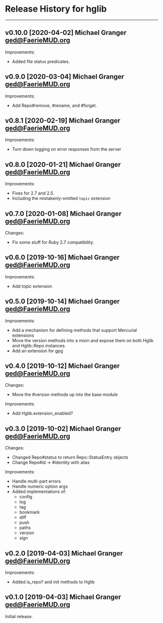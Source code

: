 # Release History for hglib

---

## v0.10.0 [2020-04-02] Michael Granger <ged@FaerieMUD.org>

Improvements:

- Added file status predicates.


## v0.9.0 [2020-03-04] Michael Granger <ged@FaerieMUD.org>

Improvements:

- Add Repo#remove, #rename, and #forget.


## v0.8.1 [2020-02-19] Michael Granger <ged@FaerieMUD.org>

Improvements:

- Turn down logging on error responses from the server


## v0.8.0 [2020-01-21] Michael Granger <ged@FaerieMUD.org>

Improvements:

- Fixes for 2.7 and 2.5.
- Including the mistakenly-omitted `topic` extension


## v0.7.0 [2020-01-08] Michael Granger <ged@FaerieMUD.org>

Changes:

- Fix some stuff for Ruby 2.7 compatibility.


## v0.6.0 [2019-10-16] Michael Granger <ged@FaerieMUD.org>

Improvements:

- Add topic extension


## v0.5.0 [2019-10-14] Michael Granger <ged@FaerieMUD.org>

Improvements:

- Add a mechanism for defining methods that support Mercurial extensions
- Move the version methods into a mixin and expose them on both Hglib and
  Hglib::Repo instances.
- Add an extension for gpg


## v0.4.0 [2019-10-12] Michael Granger <ged@FaerieMUD.org>

Changes:

- Move the #version methods up into the base module

Improvements:

- Add Hglib.extension_enabled?


## v0.3.0 [2019-10-02] Michael Granger <ged@FaerieMUD.org>

Changes:

- Changed Repo#status to return Repo::StatusEntry objects
- Change Repo#id -> #identity with alias

Improvements:

- Handle multi-part errors
- Handle numeric option args
- Added implementations of:
  - config
  - log
  - tag
  - bookmark
  - diff
  - push
  - paths
  - version
  - sign


## v0.2.0 [2019-04-03] Michael Granger <ged@FaerieMUD.org>

Improvements:

- Added is_repo? and init methods to Hglib


## v0.1.0 [2019-04-03] Michael Granger <ged@FaerieMUD.org>

Initial release.

